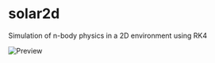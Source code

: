 # solar2d
Simulation of n-body physics in a 2D environment using RK4  
  
  ![Preview](https://thumbs.gfycat.com/ElaborateAthleticBilby-small.gif)

